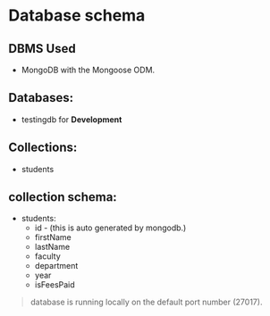 # Database schema
## DBMS Used
- MongoDB with the Mongoose ODM.

## Databases:
- testingdb for **Development**

## Collections:
- students

## collection schema:
- students:
    - id - (this is auto generated by mongodb.)
    - firstName
    - lastName
    - faculty
    - department
    - year
    - isFeesPaid

> database is running locally on the default port number (27017).
